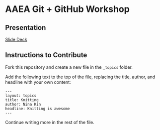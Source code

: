 # AAEA Git + GitHub Workshop

## Presentation

[Slide Deck](https://docs.google.com/presentation/d/1ODPhd2hiBR3SWcnoH0lFVTau-tMiszGvqcQQ1WEyB7c/edit?usp=sharing)

## Instructions to Contribute

Fork this repository and create a new file in the ```_topics``` folder.

Add the following text to the top of the file, replacing the title, author, and headline with your own content:

```
---
layout: topics
title: Knitting
author: Nina Kin
headline: Knitting is awesome
---
```

Continue writing more in the rest of the file.
